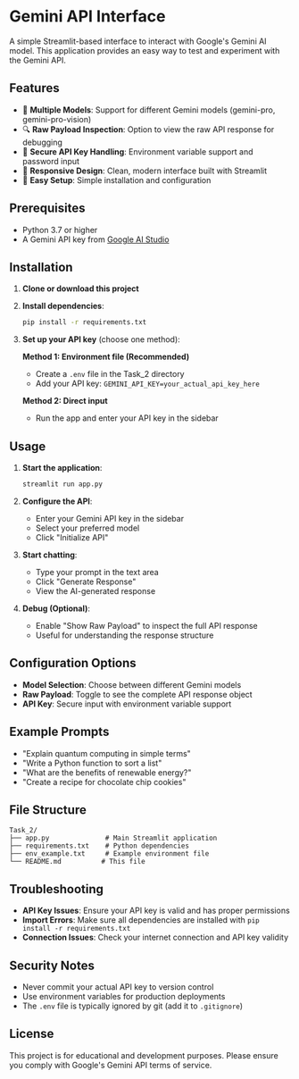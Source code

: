 # Gemini API Interface

A simple Streamlit-based interface to interact with Google's Gemini AI model. This application provides an easy way to test and experiment with the Gemini API.

## Features

- 🤖 **Multiple Models**: Support for different Gemini models (gemini-pro, gemini-pro-vision)
- 🔍 **Raw Payload Inspection**: Option to view the raw API response for debugging
- 🔐 **Secure API Key Handling**: Environment variable support and password input
- 📱 **Responsive Design**: Clean, modern interface built with Streamlit
- 🚀 **Easy Setup**: Simple installation and configuration

## Prerequisites

- Python 3.7 or higher
- A Gemini API key from [Google AI Studio](https://makersuite.google.com/app/apikey)

## Installation

1. **Clone or download this project**

2. **Install dependencies**:
   ```bash
   pip install -r requirements.txt
   ```

3. **Set up your API key** (choose one method):
   
   **Method 1: Environment file (Recommended)**
   - Create a `.env` file in the Task_2 directory
   - Add your API key: `GEMINI_API_KEY=your_actual_api_key_here`
   
   **Method 2: Direct input**
   - Run the app and enter your API key in the sidebar

## Usage

1. **Start the application**:
   ```bash
   streamlit run app.py
   ```

2. **Configure the API**:
   - Enter your Gemini API key in the sidebar
   - Select your preferred model
   - Click "Initialize API"

3. **Start chatting**:
   - Type your prompt in the text area
   - Click "Generate Response"
   - View the AI-generated response

4. **Debug (Optional)**:
   - Enable "Show Raw Payload" to inspect the full API response
   - Useful for understanding the response structure

## Configuration Options

- **Model Selection**: Choose between different Gemini models
- **Raw Payload**: Toggle to see the complete API response object
- **API Key**: Secure input with environment variable support

## Example Prompts

- "Explain quantum computing in simple terms"
- "Write a Python function to sort a list"
- "What are the benefits of renewable energy?"
- "Create a recipe for chocolate chip cookies"

## File Structure

```
Task_2/
├── app.py              # Main Streamlit application
├── requirements.txt    # Python dependencies
├── env_example.txt     # Example environment file
└── README.md          # This file
```

## Troubleshooting

- **API Key Issues**: Ensure your API key is valid and has proper permissions
- **Import Errors**: Make sure all dependencies are installed with `pip install -r requirements.txt`
- **Connection Issues**: Check your internet connection and API key validity

## Security Notes

- Never commit your actual API key to version control
- Use environment variables for production deployments
- The `.env` file is typically ignored by git (add it to `.gitignore`)

## License

This project is for educational and development purposes. Please ensure you comply with Google's Gemini API terms of service.